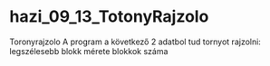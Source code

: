 # hazi_09_13_TotonyRajzolo
Toronyrajzolo 
A program a következő 2 adatbol tud tornyot rajzolni:
legszélesebb blokk mérete
blokkok száma
